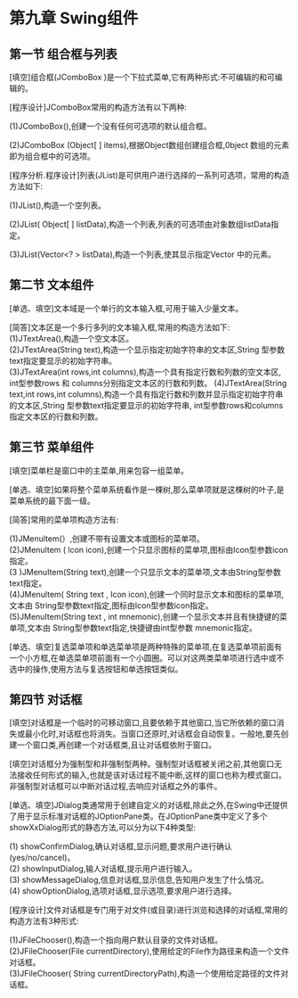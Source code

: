 # 第九章 Swing组件

## 第一节 组合框与列表  

[填空]组合框(JComboBox )是一个下拉式菜单,它有两种形式:不可编辑的和可编辑的。  

[程序设计]JComboBox常用的构造方法有以下两种:  

(1)JComboBox(),创建一个没有任何可选项的默认组合框。  

(2)JComboBox (Object[ ] items),根据Object数组创建组合框,0bject 数组的元素即为组合框中的可选项。

[程序分析.程序设计]列表(JList)是可供用户进行选择的一系列可选项，常用的构造方法如下:  

(1)JList(),构造一个空列表。  

(2)JList( Object[ ] listData),构造一个列表,列表的可选项由对象数组listData指定。  

(3)JList(Vector<? > listData),构造一个列表,使其显示指定Vector 中的元素。  

## 第二节 文本组件

[单选、填空]文本域是一个单行的文本输入框,可用于输入少量文本。  

[简答]文本区是一个多行多列的文本输入框,常用的构造方法如下:  
(1)JTextArea(),构造一个空文本区。  
(2)JTextArea(String text),构造一个显示指定初始字符串的文本区,String 型参数text指定要显示的初始字符串。  
(3)JTextArea(int rows,int columns),构造一个具有指定行数和列数的空文本区, int型参数rows 和 columns分别指定文本区的行数和列数。
(4)JTextArea(String text,int rows,int columns),构造一个具有指定行数和列数并显示指定初始字符串的文本区,String 型参数text指定要显示的初始字符串, int型参数rows和columns指定文本区的行数和列数。  

## 第三节 菜单组件

[填空]菜单栏是窗口中的主菜单,用来包容一组菜单。  

[单选、填空]如果将整个菜单系统看作是一棵树,那么菜单项就是这棵树的叶子,是菜单系统的最下面一级。  

[简答]常用的菜单项构造方法有:  

(1)JMenultem(）,创建不带有设置文本或图标的菜单项。  
(2)JMenultem ( lcon icon),创建一个只显示图标的菜单项,图标由Icon型参数icon指定。  
(3 )JMenuItem(String text),创建一个只显示文本的菜单项,文本由String型参数text指定。  
(4)JMenultem( String text , Icon icon),创建一个同时显示文本和图标的菜单项,文本由 String型参数text指定,图标由Icon型参数icon指定。  
(5)JMenuItem(String text , int mnemonic),创建一个显示文本并且有快捷键的菜单项,文本由 String型参数text指定,快捷键由int型参数 mnemonic指定。  

[单选、填空]复选菜单项和单选菜单项是两种特殊的菜单项,在复选菜单项前面有一个小方框,在单选菜单项前面有一个小圆圈。可以对这两类菜单项进行选中或不选中的操作,使用方法与复选按钮和单选按钮类似。

## 第四节 对话框

[填空]对话框是一个临时的可移动窗口,且要依赖于其他窗口,当它所依赖的窗口消失或最小化时,对话框也将消失。当窗口还原时,对话框会自动恢复。一般地,要先创建一个窗口类,再创建一个对话框类,且让对话框依附于窗口。  

[填空]对话框分为强制型和非强制型两种。强制型对话框被关闭之前,其他窗口无法接收任何形式的输入,也就是该对话过程不能中断,这样的窗口也称为模式窗口。非强制型对话框可以中断对话过程,去响应对话框之外的事件。  

[单选、填空]JDialog类通常用于创建自定义的对话框,除此之外,在Swing中还提供了用于显示标准对话框的JOptionPane类。在JOptionPane类中定义了多个 showXxDialog形式的静态方法,可以分为以下4种类型:  

(1) showConfirmDialog,确认对话框,显示问题,要求用户进行确认(yes/no/cancel)。  
(2) showInputDialog,输人对话框,提示用户进行输入。  
(3) showMessageDialog,信息对话框,显示信息,告知用户发生了什么情况。  
(4) showOptionDialog,选项对话框,显示选项,要求用户进行选择。  

[程序设计]文件对话框是专门用于对文件(或目录)进行浏览和选择的对话框,常用的构造方法有3种形式:

(1)JFileChooser(),构造一个指向用户默认目录的文件对话框。  
(2)JFileChooser(File currentDirectory),使用给定的File作为路径来构造一个文件对话框。  
(3)JFileChooser( String currentDirectoryPath),构造一个使用给定路径的文件对话框。  
